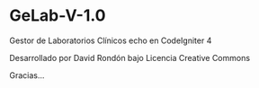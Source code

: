 # GeLab-V-1.0
Gestor  de Laboratorios Clínicos echo en CodeIgniter 4
<p>Desarrollado por David Rondón bajo Licencia Creative Commons</p>
Gracias...